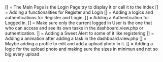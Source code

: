 [] = The Main Page is the Login Page try to display it or call it to the index
[] = Adding a functionalities for Register and Login
[] = Adding a logics and authentications for Register and Login.
[] = Adding a Authentication for Logged in.
[] = Make sure only the current logged in User is the one that who can access and see its own tasks in the dashboard.view.php or authentication.
[] = Adding a Sweet Alert to some of it like registering
[] = Adding a animation after adding a task in the dashboard.view.php
[] = Maybe adding a profile to edit and add a upload photo in it.
[] = Adding a logic for the upload photo and making sure the sizes in minimun and not so big every upload